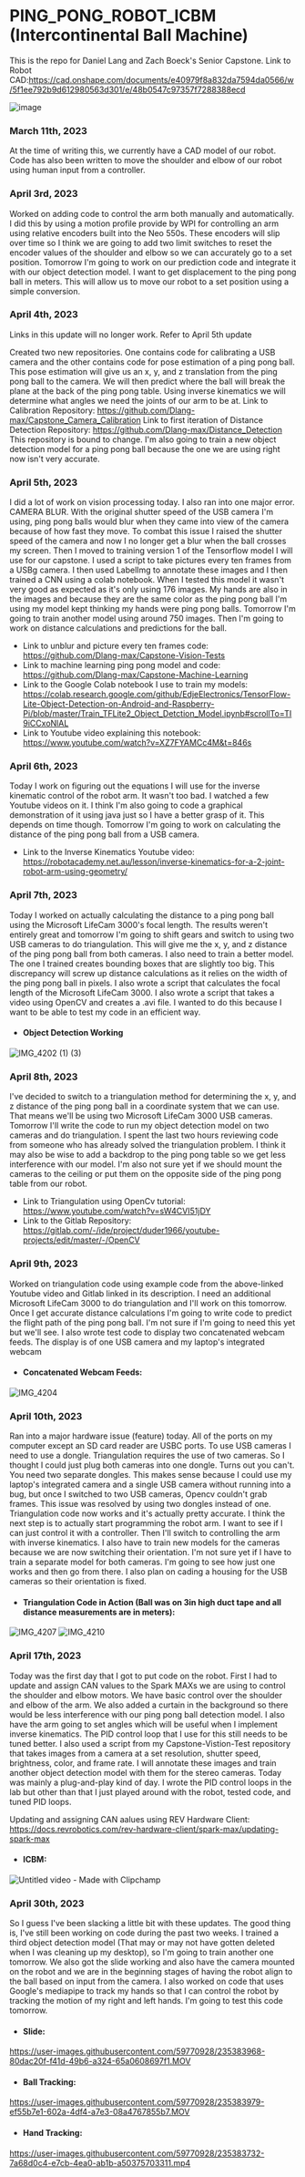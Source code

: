 # PING_PONG_ROBOT_ICBM (Intercontinental Ball Machine)

This is the repo for Daniel Lang and Zach Boeck's Senior Capstone. 
Link to Robot CAD:https://cad.onshape.com/documents/e40979f8a832da7594da0566/w/5f1ee792b9d612980563d301/e/48b0547c97357f7288388ecd




![image](https://user-images.githubusercontent.com/59770928/224519787-24003ce6-15b4-4854-8212-5fde6178273f.png)


### March 11th, 2023

At the time of writing this, we currently have a CAD model of our robot. 
Code has also been written to move the shoulder and elbow of our robot using human input from a controller.

### April 3rd, 2023

Worked on adding code to control the arm both manually and automatically. I did this by using a motion profile 
provide by WPI for controlling an arm using relative encoders built into the Neo 550s. These encoders will slip
over time so I think we are going to add two limit switches to reset the encoder values of the shoulder and elbow
so we can accurately go to a set position. Tomorrow I'm going to work on our prediction code and integrate it with
our object detection model. I want to get displacement to the ping pong ball in meters. This will allow us to move our 
robot to a set position using a simple conversion. 

### April 4th, 2023

Links in this update will no longer work. Refer to April 5th update

Created two new repositories. One contains code for calibrating a USB camera and the other contains code for pose
estimation of a ping pong ball. This pose estimation will give us an x, y, and z translation from the ping pong ball to
the camera. We will then predict where the ball will break the plane at the back of the ping pong table. Using 
inverse kinematics we will determine what angles we need the joints of our arm to be at. Link to Calibration Repository:
https://github.com/Dlang-max/Capstone_Camera_Calibration Link to first iteration of Distance Detection Repository: 
https://github.com/Dlang-max/Distance_Detection This repository is bound to change. I'm also going to train a new object
detection model for a ping pong ball because the one we are using right now isn't very accurate. 
 
### April 5th, 2023
 
I did a lot of work on vision processing today. I also ran into one major error. CAMERA BLUR. With the original shutter speed of 
the USB camera I'm using, ping pong balls would blur when they came into view of the camera because of how fast they move. To combat
this issue I raised the shutter speed of the camera and now I no longer get a blur when the ball crosses my screen. Then I moved to training
version 1 of the Tensorflow model I will use for our capstone. I used a script to take pictures every ten frames from a USBg camera. I then used 
LabelImg to annotate these images and I then trained a CNN using a colab notebook. When I tested this model it wasn't very good as expected as it's
only using 176 images. My hands are also in the images and because they are the same color as the ping pong ball I'm using my model kept thinking my
hands were ping pong balls. Tomorrow I'm going to train another model using around 750 images. Then I'm going to work on distance calculations and
predictions for the ball. 

+ Link to unblur and picture every ten frames code: https://github.com/Dlang-max/Capstone-Vision-Tests
+ Link to machine learning ping pong model and code: https://github.com/Dlang-max/Capstone-Machine-Learning
+ Link to the Google Colab notebook I use to train my models: https://colab.research.google.com/github/EdjeElectronics/TensorFlow-Lite-Object-Detection-on-Android-and-Raspberry-Pi/blob/master/Train_TFLite2_Object_Detction_Model.ipynb#scrollTo=TI9iCCxoNlAL
+ Link to Youtube video explaining this notebook: https://www.youtube.com/watch?v=XZ7FYAMCc4M&t=846s

### April 6th, 2023

Today I work on figuring out the equations I will use for the inverse kinematic control of the robot arm. It wasn't too bad. I watched a few Youtube videos on it. I think I'm also going to code a graphical demonstration of it using java just so I have a better grasp of it. This depends on time though. Tomorrow I'm going to work on calculating the distance of the ping pong ball from a USB camera.

+ Link to the Inverse Kinematics Youtube video: https://robotacademy.net.au/lesson/inverse-kinematics-for-a-2-joint-robot-arm-using-geometry/

### April 7th, 2023

Today I worked on actually calculating the distance to a ping pong ball using the Microsoft LifeCam 3000's focal length. The results weren't entirely great and tomorrow I'm going to shift gears and switch to using two USB cameras to do triangulation. This will give me the x, y, and z distance of the ping pong ball from both cameras. I also need to train a better model. The one I trained creates bounding boxes that are slightly too big. This discrepancy will screw up distance calculations as it relies on the width of the ping pong ball in pixels. I also wrote a script that calculates the focal length of the Microsoft LifeCam 3000. I also wrote a script that takes a video using OpenCV and creates a .avi file. I wanted to do this because I want to be able to test my code in an efficient way. 


+ #### Object Detection Working

![IMG_4202 (1) (3)](https://user-images.githubusercontent.com/59770928/230704232-0b4a5ee5-178c-4173-88bc-56eeaecfde88.gif)

### April 8th, 2023

I've decided to switch to a triangulation method for determining the x, y, and z distance of the ping pong ball in a coordinate system that we can use. That means we'll be using two Microsoft LifeCam 3000 USB cameras. Tomorrow I'll write the code to run my object detection model on two cameras and do triangulation. I spent the last two hours reviewing code from someone who has already solved the triangulation problem. I think it may also be wise to add a backdrop to the ping pong table so we get less interference with our model. I'm also not sure yet if we should mount the cameras to the ceiling or put them on the opposite side of the ping pong table from our robot. 

+ Link to Triangulation using OpenCv tutorial: https://www.youtube.com/watch?v=sW4CVI51jDY
+ Link to the Gitlab Repository: https://gitlab.com/-/ide/project/duder1966/youtube-projects/edit/master/-/OpenCV

### April 9th, 2023

Worked on triangulation code using example code from the above-linked Youtube video and Gitlab linked in its description. I need an additional Microsoft LifeCam 3000 to do triangulation and I'll work on this tomorrow. Once I get accurate distance calculations I'm going to write code to predict the flight path of the ping pong ball. I'm not sure if I'm going to need this yet but we'll see. I also wrote test code to display two concatenated webcam feeds. The display is of one USB camera and my laptop's integrated webcam 

+ #### Concatenated Webcam Feeds:

![IMG_4204](https://user-images.githubusercontent.com/59770928/230815967-da7e6c4e-5065-483a-a309-c3b9f61fd14c.jpg)

### April 10th, 2023

Ran into a major hardware issue (feature) today. All of the ports on my computer except an SD card reader are USBC ports. To use USB cameras I need to use a dongle. Triangulation requires the use of two cameras. So I thought I could just plug both cameras into one dongle. Turns out you can't. You need two separate dongles. This makes sense because I could use my laptop's integrated camera and a single USB camera without running into a bug, but once I switched to two USB cameras, Opencv couldn't grab frames. This issue was resolved by using two dongles instead of one. Triangulation code now works and it's actually pretty accurate. I think the next step is to actually start programming the robot arm. I want to see if I can just control it with a controller. Then I'll switch to controlling the arm with inverse kinematics. I also have to train new models for the cameras because we are now switching their orientation. I'm not sure yet if I have to train a separate model for both cameras. I'm going to see how just one works and then go from there. I also plan on cading a housing for the USB cameras so their orientation is fixed. 

+ #### Triangulation Code in Action (Ball was on 3in high duct tape and all distance measurements are in meters):

![IMG_4207](https://user-images.githubusercontent.com/59770928/231032449-62124c4f-5a28-4707-ab6e-2cbfe6c480f7.jpg)
![IMG_4210](https://user-images.githubusercontent.com/59770928/231032571-d2cbf4b8-509e-459a-baf3-73bb101e4c2d.jpg)

### April 17th, 2023

Today was the first day that I got to put code on the robot. First I had to update and assign CAN values to the Spark MAXs we are using to control the shoulder and elbow motors. We have basic control over the shoulder and elbow of the arm. We also added a curtain in the background so there would be less interference with our ping pong ball detection model. I also have the arm going to set angles which will be useful when I implement inverse kinematics. The PID control loop that I use for this still needs to be tuned better. I also used a script from my Capstone-Vistion-Test repository that takes images from a camera at a set resolution, shutter speed, brightness, color, and frame rate. I will annotate these images and train another object detection model with them for the stereo cameras. Today was mainly a plug-and-play kind of day. I wrote the PID control loops in the lab but other than that I just played around with the robot, tested code, and tuned PID loops. 

Updating and assigning CAN aalues using REV Hardware Client: https://docs.revrobotics.com/rev-hardware-client/spark-max/updating-spark-max

+ #### ICBM:

![Untitled video - Made with Clipchamp](https://user-images.githubusercontent.com/59770928/233121882-23f90270-079d-4c61-bea4-7933d4046433.gif)

### April 30th, 2023

So I guess I've been slacking a little bit with these updates. The good thing is, I've still been working on code during the past two weeks. I trained a third object detection model (That may or may not have gotten deleted when I was cleaning up my desktop), so I'm going to train another one tomorrow. We also got the slide working and also have the camera mounted on the robot and we are in the beginning stages of having the robot align to the ball based on input from the camera. I also worked on code that uses Google's mediapipe to track my hands so that I can control the robot by tracking the motion of my right and left hands. I'm going to test this code tomorrow.

+ #### Slide:
https://user-images.githubusercontent.com/59770928/235383968-80dac20f-f41d-49b6-a324-65a0608697f1.MOV


+ #### Ball Tracking: 
https://user-images.githubusercontent.com/59770928/235383979-ef55b7e1-602a-4df4-a7e3-08a4767855b7.MOV



+ #### Hand Tracking:
https://user-images.githubusercontent.com/59770928/235383732-7a68d0c4-e7cb-4ea0-ab1b-a50375703311.mp4


